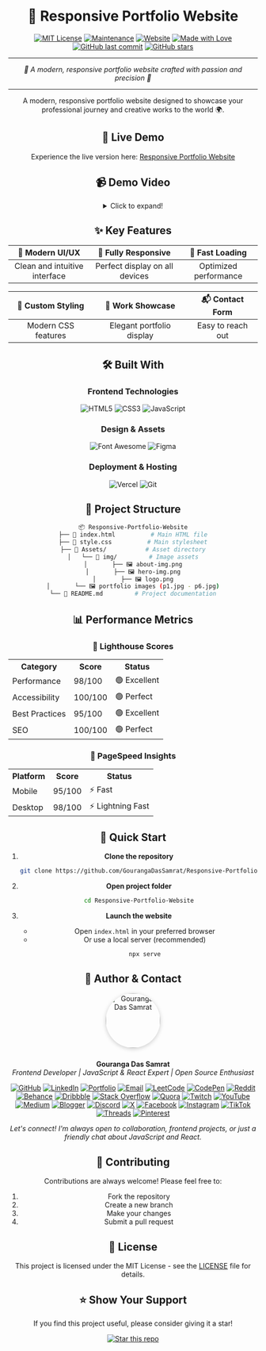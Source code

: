 <div align="center">

# 🎨 Responsive Portfolio Website

[![MIT License](https://img.shields.io/badge/License-MIT-green.svg)](https://choosealicense.com/licenses/mit/)
[![Maintenance](https://img.shields.io/badge/Maintained%3F-yes-green.svg)](https://github.com/GourangaDasSamrat/Responsive-Portfolio-Website/graphs/commit-activity)
[![Website](https://img.shields.io/badge/Website-Live-brightgreen)](https://responsive-portfolio-website-liard-alpha.vercel.app/)
[![Made with Love](https://img.shields.io/badge/Made_with-❤️-ff69b4.svg)](https://github.com/GourangaDasSamrat)
[![GitHub last commit](https://img.shields.io/github/last-commit/GourangaDasSamrat/Responsive-Portfolio-Website)](https://github.com/GourangaDasSamrat/Responsive-Portfolio-Website/commits/main)
[![GitHub stars](https://img.shields.io/github/stars/GourangaDasSamrat/Responsive-Portfolio-Website)](https://github.com/GourangaDasSamrat/Responsive-Portfolio-Website/stargazers)

---

<p align="center">
  <i>🌟 A modern, responsive portfolio website crafted with passion and precision 🚀</i>
</p>

---

A modern, responsive portfolio website designed to showcase your professional journey and creative works to the world 🌍.

## 🌟 Live Demo

Experience the live version here: [Responsive Portfolio Website](https://responsive-portfolio-website-liard-alpha.vercel.app/)

## 📹 Demo Video

<details>
<summary>Click to expand!</summary>

> Demo video will be uploaded separately on GitHub

</details>

## ✨ Key Features

<div align="center">

|        🎯 Modern UI/UX        |      📱 Fully Responsive       |    🚀 Fast Loading    |
| :---------------------------: | :----------------------------: | :-------------------: |
| Clean and intuitive interface | Perfect display on all devices | Optimized performance |

|  🎨 Custom Styling  |     💼 Work Showcase      |  📬 Contact Form  |
| :-----------------: | :-----------------------: | :---------------: |
| Modern CSS features | Elegant portfolio display | Easy to reach out |

</div>

## 🛠️ Built With

<div align="center">

### Frontend Technologies

![HTML5](https://img.shields.io/badge/HTML5-E34F26?style=for-the-badge&logo=html5&logoColor=white)
![CSS3](https://img.shields.io/badge/CSS3-1572B6?style=for-the-badge&logo=css3&logoColor=white)
![JavaScript](https://img.shields.io/badge/JavaScript-F7DF1E?style=for-the-badge&logo=javascript&logoColor=black)

### Design & Assets

![Font Awesome](https://img.shields.io/badge/Font_Awesome-339AF0?style=for-the-badge&logo=fontawesome&logoColor=white)
![Figma](https://img.shields.io/badge/Figma-F24E1E?style=for-the-badge&logo=figma&logoColor=white)

### Deployment & Hosting

![Vercel](https://img.shields.io/badge/Vercel-000000?style=for-the-badge&logo=vercel&logoColor=white)
![Git](https://img.shields.io/badge/Git-F05032?style=for-the-badge&logo=git&logoColor=white)

</div>

## 📂 Project Structure

```bash
📦 Responsive-Portfolio-Website
├── 📜 index.html          # Main HTML file
├── 📜 style.css          # Main stylesheet
├── 📂 Assets/           # Asset directory
│   └── 📂 img/         # Image assets
│       ├── 🖼️ about-img.png
│       ├── 🖼️ hero-img.png
│       ├── 🖼️ logo.png
│       └── 🖼️ portfolio images (p1.jpg - p6.jpg)
└── 📜 README.md         # Project documentation
```

## 📊 Performance Metrics

<div align="center">

### 🎯 Lighthouse Scores

<table>
<tr>
<th>Category</th>
<th>Score</th>
<th>Status</th>
</tr>
<tr>
<td>Performance</td>
<td>98/100</td>
<td>🟢 Excellent</td>
</tr>
<tr>
<td>Accessibility</td>
<td>100/100</td>
<td>🟢 Perfect</td>
</tr>
<tr>
<td>Best Practices</td>
<td>95/100</td>
<td>🟢 Excellent</td>
</tr>
<tr>
<td>SEO</td>
<td>100/100</td>
<td>🟢 Perfect</td>
</tr>
</table>

### 🚀 PageSpeed Insights

<table>
<tr>
<th>Platform</th>
<th>Score</th>
<th>Status</th>
</tr>
<tr>
<td>Mobile</td>
<td>95/100</td>
<td>⚡ Fast</td>
</tr>
<tr>
<td>Desktop</td>
<td>98/100</td>
<td>⚡ Lightning Fast</td>
</tr>
</table>

</div>

## 🚀 Quick Start

1. **Clone the repository**

   ```bash
   git clone https://github.com/GourangaDasSamrat/Responsive-Portfolio-Website.git
   ```

2. **Open project folder**

   ```bash
   cd Responsive-Portfolio-Website
   ```

3. **Launch the website**
   - Open `index.html` in your preferred browser
   - Or use a local server (recommended)
     ```bash
     npx serve
     ```

## 👤 Author & Contact

<p align="center">
  <img src="https://i.postimg.cc/Bnwyx7kh/485760954-644674311798231-1067913994704069438-n.jpg" alt="Gouranga Das Samrat" width="110" style="border-radius:50%;margin-bottom:10px;box-shadow:0 2px 8px #ccc;"/>
</p>

<p align="center">
  <b>Gouranga Das Samrat</b><br>
  <i>Frontend Developer | JavaScript & React Expert | Open Source Enthusiast</i>
</p>

<p align="center">
  <a href="https://github.com/GourangaDasSamrat" title="GitHub"><img src="https://img.shields.io/badge/GitHub-181717?style=for-the-badge&logo=github&logoColor=white" alt="GitHub"></a>
  <a href="https://linkedin.com/in/gouranga-das-samrat" title="LinkedIn"><img src="https://img.shields.io/badge/LinkedIn-0077B5?style=for-the-badge&logo=linkedin&logoColor=white" alt="LinkedIn"></a>
  <a href="https://gouranga-das.netlify.app/" title="Portfolio"><img src="https://img.shields.io/badge/Portfolio-FF5722?style=for-the-badge&logo=chrome&logoColor=white" alt="Portfolio"></a>
  <a href="mailto:gouranga.das.khulna@gmail.com" title="Email"><img src="https://img.shields.io/badge/Email-D14836?style=for-the-badge&logo=gmail&logoColor=white" alt="Email"></a>
  <a href="https://leetcode.com/u/gourangadassamrat/" title="LeetCode"><img src="https://img.shields.io/badge/LeetCode-FFA116?style=for-the-badge&logo=leetcode&logoColor=white" alt="LeetCode"></a>
  <a href="https://codepen.io/gouranga-das-samrat" title="CodePen"><img src="https://img.shields.io/badge/CodePen-000000?style=for-the-badge&logo=codepen&logoColor=white" alt="CodePen"></a>
  <a href="https://www.reddit.com/user/Capable-Plantain8709/" title="Reddit"><img src="https://img.shields.io/badge/Reddit-FF4500?style=for-the-badge&logo=reddit&logoColor=white" alt="Reddit"></a>
  <a href="https://www.behance.net/gourangsamrat" title="Behance"><img src="https://img.shields.io/badge/Behance-1769FF?style=for-the-badge&logo=behance&logoColor=white" alt="Behance"></a>
  <a href="https://dribbble.com/gourangadassamrat" title="Dribbble"><img src="https://img.shields.io/badge/Dribbble-EA4C89?style=for-the-badge&logo=dribbble&logoColor=white" alt="Dribbble"></a>
  <a href="https://stackoverflow.com/users/27733996/gouranga-das-samrat?tab=profile" title="Stack Overflow"><img src="https://img.shields.io/badge/Stack%20Overflow-F58025?style=for-the-badge&logo=stackoverflow&logoColor=white" alt="Stack Overflow"></a>
  <a href="https://www.quora.com/profile/Gouranga-Das-Samrat" title="Quora"><img src="https://img.shields.io/badge/Quora-B92B27?style=for-the-badge&logo=quora&logoColor=white" alt="Quora"></a>
  <a href="https://www.twitch.tv/gourangadassamrat" title="Twitch"><img src="https://img.shields.io/badge/Twitch-9146FF?style=for-the-badge&logo=twitch&logoColor=white" alt="Twitch"></a>
  <a href="https://www.youtube.com/@GourangaDasSamrat" title="YouTube"><img src="https://img.shields.io/badge/YouTube-FF0000?style=for-the-badge&logo=youtube&logoColor=white" alt="YouTube"></a>
  <a href="https://medium.com/@gouranga.das.khulna" title="Medium"><img src="https://img.shields.io/badge/Medium-12100E?style=for-the-badge&logo=medium&logoColor=white" alt="Medium"></a>
  <a href="https://gourangadassamrat.blogspot.com/" title="Blogger"><img src="https://img.shields.io/badge/Blogger-FF5722?style=for-the-badge&logo=blogger&logoColor=white" alt="Blogger"></a>
  <a href="https://discord.gg/jnZStfKW7v" title="Discord"><img src="https://img.shields.io/badge/Discord-5865F2?style=for-the-badge&logo=discord&logoColor=white" alt="Discord"></a>
  <a href="https://x.com/gouranga_khulna" title="X"><img src="https://img.shields.io/badge/X-000000?style=for-the-badge&logo=x&logoColor=white" alt="X"></a>
  <a href="https://www.facebook.com/gourangadassamrat" title="Facebook"><img src="https://img.shields.io/badge/Facebook-1877F2?style=for-the-badge&logo=facebook&logoColor=white" alt="Facebook"></a>
  <a href="https://instagram.com/gouranga.das.khulna" title="Instagram"><img src="https://img.shields.io/badge/Instagram-E4405F?style=for-the-badge&logo=instagram&logoColor=white" alt="Instagram"></a>
  <a href="https://www.tiktok.com/@gourangadassamrat" title="TikTok"><img src="https://img.shields.io/badge/TikTok-000000?style=for-the-badge&logo=tiktok&logoColor=white" alt="TikTok"></a>
  <a href="https://www.threads.net/@gouranga.das.khulna" title="Threads"><img src="https://img.shields.io/badge/Threads-000000?style=for-the-badge&logo=threads&logoColor=white" alt="Threads"></a>
  <a href="https://pinterest.com/gourangadaskhulna" title="Pinterest"><img src="https://img.shields.io/badge/Pinterest-E60023?style=for-the-badge&logo=pinterest&logoColor=white" alt="Pinterest"></a>
</p>

<p align="center">
  <i>Let's connect! I'm always open to collaboration, frontend projects, or just a friendly chat about JavaScript and React.</i>
</p>

## 🤝 Contributing

Contributions are always welcome! Please feel free to:

1. Fork the repository
2. Create a new branch
3. Make your changes
4. Submit a pull request

## 📄 License

This project is licensed under the MIT License - see the [LICENSE](LICENSE) file for details.

## ⭐ Show Your Support

If you find this project useful, please consider giving it a star!

[![Star this repo](https://img.shields.io/github/stars/GourangaDasSamrat/Responsive-Portfolio-Website?style=social)](https://github.com/GourangaDasSamrat/Responsive-Portfolio-Website)

